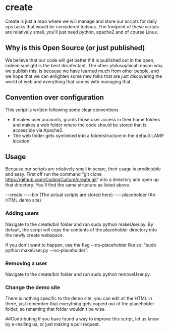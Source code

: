 create
======

Create is just a repo where we will manage and store our scripts for daily ops tasks that would be considered tedious. The footprint of these scripts are relatively small, you'll just need python, apache2 and of course Linux.

## Why is this Open Source (or just published)

We believe that our code will get better if it is published out in the open, indeed sunlight is the best disinfectant. The other philosophical reason why we publish this, is because we have learned much from other people, and we hope that we can enlighten some new folks that are just discovering the world of web and everything that comes with managing that.

## Convention over configuration

This script is written following some clear conventions

- It makes user accounts, grants those user access in their home folders and makes a web folder where the code should be stored that is accessible via Apache2.
- The web folder gets symlinked into a folderstructure in the default LAMP location.

## Usage

Because our scripts are relatively small in scope, their usage is predictable and easy. First off run the command "git clone https://github.com/CodingCulture/create.git" into a directory and open up that directory. You'll find the same structure as listed above.

--create
----bin (The actual scripts are stored here)
----placeholder (An HTML demo site)

### Adding users
Navigate to the create/bin folder and run sudo python makeUser.py. By default, the script will copy the contents of the placeholder directory into the newly create webspace. 

If you don't want to happen, use the flag --no-placeholder like so: "sudo python makeUser.py --no-placeholder".

### Removing a user
Navigate to the create/bin folder and run sudo python removeUser.py.

### Change the demo site
There is nothing specific to the demo site, you can edit all the HTML in there, just remember that everything gets copied out of the placeholder folder, so renaming that folder wouldn't be wise.

##Contributing
If you have found a way to improve this script, let us know by e-mailing us, or just making a pull request.
